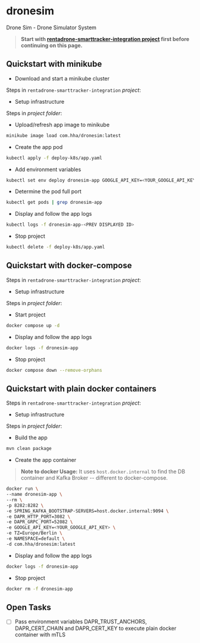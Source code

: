 # dronesim
Drone Sim - Drone Simulator System

>**Start with [rentadrone-smarttracker-integration project](https://github.com/satspeedy/rentadrone-smarttracker-integration) first before continuing on this page.**

## Quickstart with minikube

- Download and start a minikube cluster

Steps in `rentadrone-smarttracker-integration` _project_:

- Setup infrastructure

Steps in _project folder_:

- Upload/refresh app image to minikube
```bash
minikube image load com.hha/dronesim:latest
```
- Create the app pod
```bash
kubectl apply -f deploy-k8s/app.yaml
```
- Add environment variables
```bash
kubectl set env deploy dronesim-app GOOGLE_API_KEY=<YOUR_GOOGLE_API_KEY>
```
- Determine the pod full port
```bash
kubectl get pods | grep dronesim-app
```
- Display and follow the app logs
```bash
kubectl logs -f dronesim-app-<PREV DISPLAYED ID>
```
- Stop project
```bash
kubectl delete -f deploy-k8s/app.yaml
```

## Quickstart with docker-compose
Steps in `rentadrone-smarttracker-integration` _project_:

- Setup infrastructure

Steps in _project folder_:

- Start project
```bash
docker compose up -d
```
- Display and follow the app logs
```bash
docker logs -f dronesim-app
```
- Stop project
```bash
docker compose down --remove-orphans
```

## Quickstart with plain docker containers
Steps in `rentadrone-smarttracker-integration` _project_:

- Setup infrastructure

Steps in _project folder_:

- Build the app
```bash
mvn clean package
```
- Create the app container
>**Note to docker Usage:** It uses `host.docker.internal` to find the DB container and Kafka Broker -- different to docker-compose.

```bash
docker run \
--name dronesim-app \
--rm \
-p 8282:8282 \
-e SPRING_KAFKA_BOOTSTRAP-SERVERS=host.docker.internal:9094 \
-e DAPR_HTTP_PORT=3082 \
-e DAPR_GRPC_PORT=52082 \
-e GOOGLE_API_KEY=<YOUR_GOOGLE_API_KEY> \
-e TZ=Europe/Berlin \
-e NAMESPACE=default \
-d com.hha/dronesim:latest
```
- Display and follow the app logs
```bash
docker logs -f dronesim-app
```
- Stop project
```bash
docker rm -f dronesim-app
```

## Open Tasks
- [ ] Pass environment variables DAPR_TRUST_ANCHORS, DAPR_CERT_CHAIN and DAPR_CERT_KEY to execute plain docker container with mTLS
